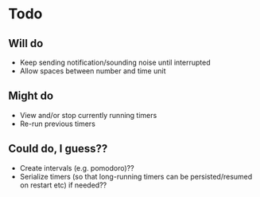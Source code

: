 # Todo

## Will do

* Keep sending notification/sounding noise until interrupted
* Allow spaces between number and time unit

## Might do

* View and/or stop currently running timers
* Re-run previous timers


## Could do, I guess??

* Create intervals (e.g. pomodoro)??
* Serialize timers (so that long-running timers can be persisted/resumed on restart etc) if needed??
